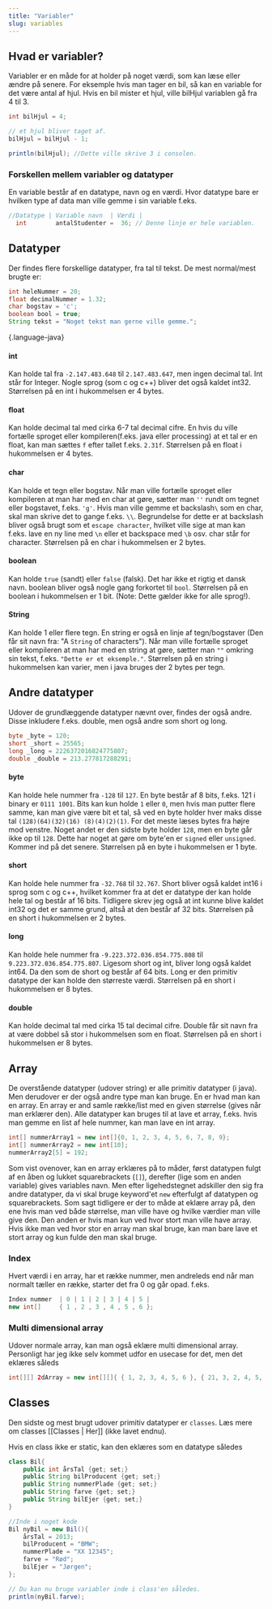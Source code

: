 ```yaml
---
title: "Variabler"
slug: variables
---
```



## Hvad er variabler?
Variabler er en måde for at holder på noget værdi, som kan læse eller ændre på senere.
For eksemple hvis man tager en bil, så kan en variable for det være antal af hjul. Hvis en bil mister et hjul, ville bilHjul variablen gå fra 4 til 3.
```java
int bilHjul = 4;

// et hjul bliver taget af.
bilHjul = bilHjul - 1;

println(bilHjul); //Dette ville skrive 3 i consolen.
```
### Forskellen mellem variabler og datatyper
En variable består af en datatype, navn og en værdi. Hvor datatype bare er hvilken type af data man ville gemme i sin variable f.eks.
```java
//Datatype | Variable navn  | Værdi |
  int        antalStudenter =  36; // Denne linje er hele variablen.
```

## Datatyper
Der findes flere forskellige datatyper, fra tal til tekst. De mest normal/mest brugte er:
```java
int heleNummer = 20;
float decimalNummer = 1.32; 
char bogstav = 'c';
boolean bool = true;
String tekst = "Noget tekst man gerne ville gemme.";
``` 
{.language-java}
#### int
Kan holde tal fra `-2.147.483.648` til `2.147.483.647`, men ingen decimal tal.
Int står for Integer. Nogle sprog (som c og c++) bliver det også kaldet int32.
Størrelsen på en int i hukommelsen er 4 bytes.

#### float
Kan holde decimal tal med cirka 6-7 tal decimal cifre.
En hvis du ville fortælle sproget eller kompileren(f.eks. java eller processing) at et tal er en float, kan man sættes `f` efter tallet f.eks. `2.31f`.
Størrelsen på en float i hukommelsen er 4 bytes.

#### char
Kan holde et tegn eller bogstav.
Når man ville fortælle sproget eller kompileren at man har med en char at gøre, sætter man `''` rundt om tegnet eller bogstavet, f.eks. `'g'`.
Hvis man ville gemme et backslash`\` som en char, skal man skrive det to gange f.eks. `\\`. Begrundelse for dette er at backslash bliver også brugt som et `escape character`, hvilket ville sige at man kan f.eks. lave en ny line med `\n` eller et backspace med `\b` osv.
char står for character. 
Størrelsen på en char i hukommelsen er 2 bytes.

#### boolean
Kan holde `true` (sandt) eller `false` (falsk). 
Det har ikke et rigtig et dansk navn.
boolean bliver også nogle gang forkortet til `bool`.
Størrelsen på en boolean i hukommelsen er 1 bit. (Note: Dette gælder ikke for alle sprog!).

#### String
Kan holde 1 eller flere tegn. 
En string er også en linje af tegn/bogstaver (Den får sit navn fra: "A `String` of characters").
Når man ville fortælle sproget eller kompileren at man har med en string at gøre, sætter man `""` omkring sin tekst, f.eks. `"Dette er et eksemple."`.
Størrelsen på en string i hukommelsen kan varier, men i java bruges der 2 bytes per tegn.

## Andre datatyper
Udover de grundlæggende datatyper nævnt over, findes der også andre. Disse inkludere f.eks. double, men også andre som short og long.
```java
byte _byte = 120;
short _short = 25565;
long _long = 2226372016824775807;
double _double = 213.277817288291;
```
#### byte
Kan holde hele nummer fra `-128` til `127`.
En byte består af 8 bits, f.eks. 121 i binary er  `0111 1001`. Bits kan kun holde `1` eller `0`, men hvis man putter flere samme, kan man give være bit et tal, så ved en byte holder hver maks disse tal `(128)(64)(32)(16) (8)(4)(2)(1)`. For det meste læses bytes fra højre mod venstre. Noget andet er den sidste byte holder `128`, men en byte går ikke op til `128`. Dette har noget at gøre om byte'en er `signed` eller `unsigned`. Kommer ind på det senere.
Størrelsen på en byte i hukommelsen er 1 byte.

#### short
Kan holde hele nummer fra `-32.768` til `32.767`. 
Short bliver også kaldet int16 i sprog som c og c++, hvilket kommer fra at det er datatype der kan holde hele tal og består af 16 bits. Tidligere skrev jeg også at int kunne blive kaldet int32 og det er samme grund, altså at den består af 32 bits.
Størrelsen på en short i hukommelsen er 2 bytes.

#### long
Kan holde hele nummer fra `-9.223.372.036.854.775.808` til `9.223.372.036.854.775.807`.
Ligesom short og int, bliver long også kaldet int64. Da den som de short og består af 64 bits.
Long er den primitiv datatype der kan holde den størreste værdi.
Størrelsen på en short i hukommelsen er 8 bytes.

#### double
Kan holde decimal tal med cirka 15 tal decimal cifre.
Double får sit navn fra at være dobbel så stor i hukommelsen som en float.
Størrelsen på en short i hukommelsen er 8 bytes.

## Array
De overstående datatyper (udover string) er alle primitiv datatyper (i java). Men derudover er der også andre type man kan bruge. En er hvad man kan en array.
En array er and samle række/list med en given størrelse (gives når man erklærer den).
Alle datatyper kan bruges til at lave et array, f.eks. hvis man gemme en list af hele nummer, kan man lave en int array.
```java
int[] nummerArray1 = new int[]{0, 1, 2, 3, 4, 5, 6, 7, 8, 9};
int[] nummerArray2 = new int[10];
nummerArray2[5] = 192;
```
Som vist ovenover, kan en array erklæres på to måder, først datatypen fulgt af en åben og lukket squarebrackets (`[]`), derefter (lige som en anden variable) gives variables navn. Men efter ligehedstegnet adskiller den sig fra andre datatyper, da vi skal bruge keyword'et `new` efterfulgt af datatypen og squarebrackets. Som sagt tidligere er der to måde at eklære array på, den ene hvis man ved både størrelse, man ville have og hvilke værdier man ville give den. Den anden er hvis man kun ved hvor stort man ville have array. Hvis ikke man ved hvor stor en array man skal bruge, kan man bare lave et stort array og kun fulde den man skal bruge.
### Index
Hvert værdi i en array, har et række nummer, men andreleds end når man normalt tæller en række, starter det fra 0 og går opad. f.eks.
```java
Index nummer  | 0 | 1 | 2 | 3 | 4 | 5 |
new int[]     { 1 , 2 , 3 , 4 , 5 , 6 };
```

### Multi dimensional array
Udover normale array, kan man også eklære multi dimensional array. Personligt har jeg ikke selv kommet udfor en usecase for det, men det eklæres såleds
```java
int[][] 2dArray = new int[][]{ { 1, 2, 3, 4, 5, 6 }, { 21, 3, 2, 4, 5, 6 } , { 1, 3, 556, 6, 2, 1 }, { 6, 87, 2, 14, 6, 9 } };
```

## Classes
Den sidste og mest brugt udover primitiv datatyper er `classes`. 
Læs mere om classes [[Classes | Her]] (ikke lavet endnu).

Hvis en class ikke er static, kan den eklæres som en datatype således
```java
class Bil{
	public int årsTal {get; set;}
	public String bilProducent {get; set;}
	public String nummerPlade {get; set;}
	public String farve {get; set;}
	public String bilEjer {get; set;}
}

//Inde i noget kode
Bil nyBil = new Bil(){
	årsTal = 2013;
	bilProducent = "BMW";
	nummerPlade = "XX 12345";
	farve = "Rød";
	bilEjer = "Jørgen";
};

// Du kan nu bruge variabler inde i class'en således.
println(nyBil.farve); 

```